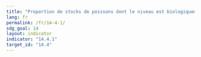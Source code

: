 ```yaml
---
title: "Proportion de stocks de poissons dont le niveau est biologiquement viable"
lang: fr
permalink: /fr/14-4-1/
sdg_goal: 14
layout: indicator
indicator: "14.4.1"
target_id: "14.4"
---
```


